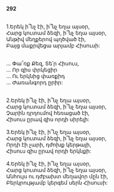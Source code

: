 **292**

\
1.Երեկ ի՞նչ էի, ի՞նչ եղա այսօր,\
Հարց կուտամ ձեզի, ի՞նչ եղա այսօր,\
Անթիվ մեղքերով պղծված էի,\
Բայց մաքրվեցա արյամբ Հիսուսի:

\
 ... Փա՜ռք Քեզ, Տե՛ր Հիսուս,\
 ... Որ զիս փրկեցիր\
 ... Ու երկնից փառքիդ\
 ... Ժառանգորդ ըրիր:

\
2.Երեկ ի՞նչ էի, ի՞նչ եղա այսօր,\
Հարց կուտամ ձեզի, ի՞նչ եղա այսօր,\
Չարին դրդումով հեռացած էի,\
Հիսուս ըրավ զիս որդի սիրելի:\
\
3.Երեկ ի՞նչ էի, ի՞նչ եղա այսօր,\
Հարց կուտամ ձեզի, ի՞նչ եղա այսօր,\
Որդի էի չարի, դժոխք կերթայի,\
Հիսուս զիս ըրավ որդի երկնքի:\
\
4.Երեկ ի՞նչ էի, ի՞նչ եղա այսօր,\
Հարց կուտամ ձեզի, ի՞նչ եղա այսօր,\
Անհույս ու դժբախտ մեղավոր մըն էի,\
Բերկրությամբ կերգեմ սերն Հիսուսի:
